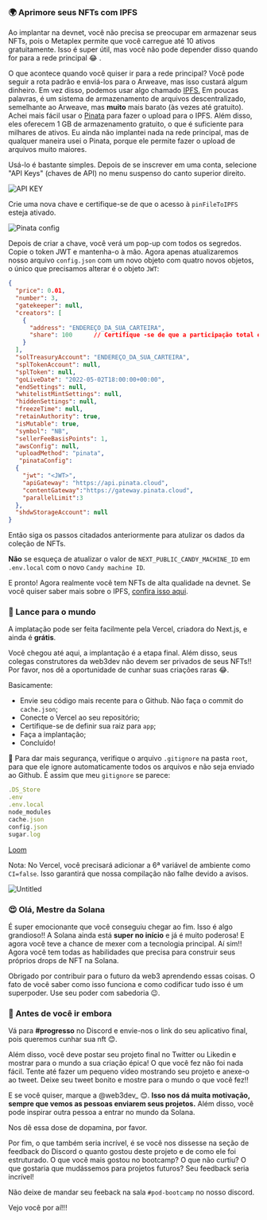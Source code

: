 ### 🌍 Aprimore seus NFTs com IPFS

Ao implantar na devnet, você não precisa se preocupar em armazenar seus NFTs, pois o Metaplex permite que você carregue até 10 ativos gratuitamente. Isso é super útil, mas você não pode depender disso quando for para a rede principal 😂 .

O que acontece quando você quiser ir para a rede principal? Você pode seguir a rota padrão e enviá-los para o Arweave, mas isso custará algum dinheiro. Em vez disso, podemos usar algo chamado <a href="https://www.web3dev.com.br/fatimalima/como-salvar-um-artigo-em-ipfs-um-guia-de-7-passos-je6">IPFS.</a> Em poucas palavras, é um sistema de armazenamento de arquivos descentralizado, semelhante ao Arweave, mas **muito** mais barato (às vezes até gratuito). Achei mais fácil usar o [Pinata](https://www.pinata.cloud/) para fazer o upload para o IPFS. Além disso, eles oferecem 1 GB de armazenamento gratuito, o que é suficiente para milhares de ativos. Eu ainda não implantei nada na rede principal, mas de qualquer maneira usei o Pinata, porque ele permite fazer o upload de arquivos muito maiores.

Usá-lo é bastante simples. Depois de se inscrever em uma conta, selecione "API Keys" (chaves de API) no menu suspenso do canto superior direito.

![API KEY](https://i.imgur.com/W1SziZt.png)

Crie uma nova chave e certifique-se de que o acesso à `pinFileToIPFS` esteja ativado.

![Pinata config](https://i.imgur.com/lJFWI54.png)

Depois de criar a chave, você verá um pop-up com todos os segredos. Copie o token JWT e mantenha-o à mão. Agora apenas atualizaremos nosso arquivo `config.json` com um novo objeto com quatro novos objetos, o único que precisamos alterar é o objeto `JWT`:

```json
{
  "price": 0.01,
  "number": 3,
  "gatekeeper": null,
  "creators": [
    {
      "address": "ENDEREÇO_DA_SUA_CARTEIRA",
      "share": 100      // Certifique -se de que a participação total entre todos os criadores se resume até exatamente 100
    }
  ],
  "solTreasuryAccount": "ENDEREÇO_DA_SUA_CARTEIRA",
  "splTokenAccount": null,
  "splToken": null,
  "goLiveDate": "2022-05-02T18:00:00+00:00",
  "endSettings": null,
  "whitelistMintSettings": null,
  "hiddenSettings": null,
  "freezeTime": null,
  "retainAuthority": true,
  "isMutable": true,
  "symbol": "NB",
  "sellerFeeBasisPoints": 1,
  "awsConfig": null,
  "uploadMethod": "pinata",
   "pinataConfig":
  {
    "jwt": "<JWT>",
    "apiGateway": "https://api.pinata.cloud",
    "contentGateway":"https://gateway.pinata.cloud",
    "parallelLimit":3
  },
  "shdwStorageAccount": null
}
```

Então siga os passos citadados anteriormente para atulizar os dados da coleção de NFTs.

**Não** se esqueça de atualizar o valor de `NEXT_PUBLIC_CANDY_MACHINE_ID` em `.env.local` com o novo `Candy machine ID`.

E pronto! Agora realmente você tem NFTs de alta qualidade na devnet. Se você quiser saber mais sobre o IPFS, [confira isso aqui](https://www.web3dev.com.br/paulogio/um-guia-tecnico-para-ipfs-o-armazenamento-descentralizado-da-web3-432o).

### 🚀 Lance para o mundo

A implatação pode ser feita facilmente pela Vercel, criadora do Next.js, e ainda é **grátis**.

Você chegou até aqui, a implantação é a etapa final. Além disso, seus colegas construtores da web3dev não devem ser privados de seus NFTs!! Por favor, nos dê a oportunidade de cunhar suas criações raras 😂.

Basicamente:

* Envie seu código mais recente para o Github. Não faça o commit do `cache.json`;
* Conecte o Vercel ao seu repositório;
* Certifique-se de definir sua raiz para `app`;
* Faça a implantação;
* Concluído!

🚧 Para dar mais segurança, verifique o arquivo `.gitignore` na pasta `root`, para que ele ignore automaticamente todos os arquivos e não seja enviado ao Github. É assim que meu `gitignore` se parece:

```javascript
.DS_Store
.env
.env.local
node_modules
cache.json
config.json
sugar.log
```

[Loom](https://www.loom.com/share/ce89a285b90a4b34ac358fce9ae7f92d)

Nota: No Vercel, você precisará adicionar a 6ª variável de ambiente como `CI=false`. Isso garantirá que nossa compilação não falhe devido a avisos.

![Untitled](https://i.imgur.com/wn2Uhj4.png)


### 😍 Olá, Mestre da Solana

É super emocionante que você conseguiu chegar ao fim. Isso é algo grandioso!! A Solana ainda está **super no início** e já é muito poderosa! E agora você teve a chance de mexer com a tecnologia principal. Aí sim!! Agora você tem todas as habilidades que precisa para construir seus próprios drops de NFT na Solana.

Obrigado por contribuir para o futuro da web3 aprendendo essas coisas. O fato de você saber como isso funciona e como codificar tudo isso é um superpoder. Use seu poder com sabedoria 😉.

### 🌈 Antes de você ir embora

Vá para **#progresso** no Discord e envie-nos o link do seu aplicativo final, pois queremos cunhar sua nft 😊.

Além disso, você deve postar seu projeto final no Twitter ou Likedin e mostrar para o mundo a sua criação épica! O que você fez não foi nada fácil. Tente até fazer um pequeno vídeo mostrando seu projeto e anexe-o ao tweet. Deixe seu tweet bonito e mostre para o mundo o que você fez!!

E se você quiser, marque a @web3dev_ 😊. **Isso nos dá muita motivação, sempre que vemos as pessoas enviarem seus projetos.** Além disso, você pode inspirar outra pessoa a entrar no mundo da Solana.

Nos dê essa dose de dopamina, por favor.

Por fim, o que também seria incrível, é se você nos dissesse na seção de feedback do Discord o quanto gostou deste projeto e de como ele foi estruturado. O que você mais gostou no bootcamp? O que não curtiu? O que gostaria que mudássemos para projetos futuros? Seu feedback seria incrível!

Não deixe de mandar seu feeback na sala `#pod-bootcamp` no nosso discord.

Vejo você por aí!!!